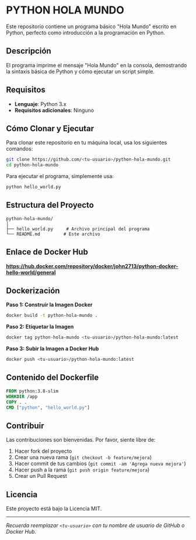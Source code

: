 # **PYTHON HOLA MUNDO**

Este repositorio contiene un programa básico "Hola Mundo" escrito en Python, perfecto como introducción a la programación en Python.

## Descripción
El programa imprime el mensaje "Hola Mundo" en la consola, demostrando la sintaxis básica de Python y cómo ejecutar un script simple.

## Requisitos
- **Lenguaje**: Python 3.x
- **Requisitos adicionales**: Ninguno

## Cómo Clonar y Ejecutar
Para clonar este repositorio en tu máquina local, usa los siguientes comandos:
```bash
git clone https://github.com/<tu-usuario>/python-hola-mundo.git
cd python-hola-mundo
```

Para ejecutar el programa, simplemente usa:
```bash
python hello_world.py
```

## Estructura del Proyecto
```
python-hola-mundo/
│
├── hello_world.py     # Archivo principal del programa
└── README.md         # Este archivo
```

## Enlace de Docker Hub
**https://hub.docker.com/repository/docker/john2713/python-docker-hello-world/general**


## Dockerización
**Paso 1: Construir la Imagen Docker**
```bash
docker build -t python-hola-mundo .
```

**Paso 2: Etiquetar la Imagen**
```bash
docker tag python-hola-mundo <tu-usuario>/python-hola-mundo:latest
```

**Paso 3: Subir la Imagen a Docker Hub**
```bash
docker push <tu-usuario>/python-hola-mundo:latest
```

## Contenido del Dockerfile
```dockerfile
FROM python:3.8-slim
WORKDIR /app
COPY . .
CMD ["python", "hello_world.py"]
```

## Contribuir
Las contribuciones son bienvenidas. Por favor, siente libre de:
1. Hacer fork del proyecto
2. Crear una nueva rama (`git checkout -b feature/mejora`)
3. Hacer commit de tus cambios (`git commit -am 'Agrega nueva mejora'`)
4. Hacer push a la rama (`git push origin feature/mejora`)
5. Crear un Pull Request

## Licencia
Este proyecto está bajo la Licencia MIT.

---
*Recuerda reemplazar `<tu-usuario>` con tu nombre de usuario de GitHub o Docker Hub.*
